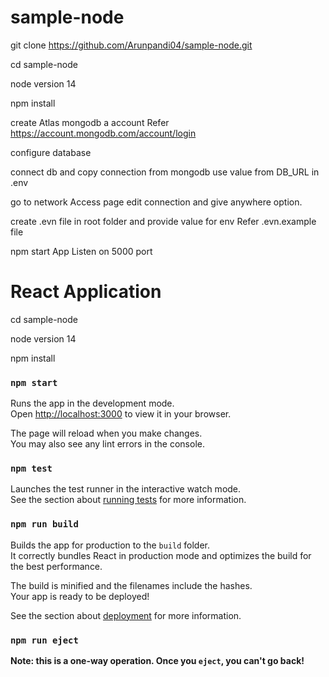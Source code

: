 # sample-node

git clone https://github.com/Arunpandi04/sample-node.git

cd sample-node 

node version 14

npm install

create Atlas mongodb a account Refer https://account.mongodb.com/account/login

configure database

connect db and copy connection from mongodb use value from DB_URL in .env

go to network Access page edit connection and give anywhere option.

create .evn file in root folder and provide value for env Refer .evn.example file

npm start App Listen on 5000 port

# React Application 

cd sample-node 

node version 14

npm install

### `npm start`
Runs the app in the development mode.\
Open [http://localhost:3000](http://localhost:3000) to view it in your browser.

The page will reload when you make changes.\
You may also see any lint errors in the console.

### `npm test`

Launches the test runner in the interactive watch mode.\
See the section about [running tests](https://facebook.github.io/create-react-app/docs/running-tests) for more information.

### `npm run build`

Builds the app for production to the `build` folder.\
It correctly bundles React in production mode and optimizes the build for the best performance.

The build is minified and the filenames include the hashes.\
Your app is ready to be deployed!

See the section about [deployment](https://facebook.github.io/create-react-app/docs/deployment) for more information.

### `npm run eject`

**Note: this is a one-way operation. Once you `eject`, you can't go back!**
